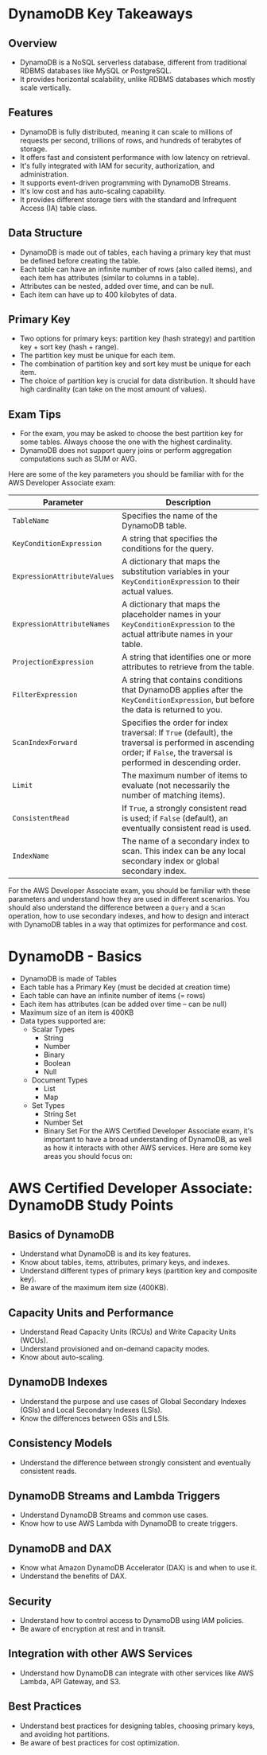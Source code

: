 # DynamoDB Key Takeaways

## Overview
- DynamoDB is a NoSQL serverless database, different from traditional RDBMS databases like MySQL or PostgreSQL.
- It provides horizontal scalability, unlike RDBMS databases which mostly scale vertically.

## Features
- DynamoDB is fully distributed, meaning it can scale to millions of requests per second, trillions of rows, and hundreds of terabytes of storage.
- It offers fast and consistent performance with low latency on retrieval.
- It's fully integrated with IAM for security, authorization, and administration.
- It supports event-driven programming with DynamoDB Streams.
- It's low cost and has auto-scaling capability.
- It provides different storage tiers with the standard and Infrequent Access (IA) table class.

## Data Structure
- DynamoDB is made out of tables, each having a primary key that must be defined before creating the table.
- Each table can have an infinite number of rows (also called items), and each item has attributes (similar to columns in a table).
- Attributes can be nested, added over time, and can be null.
- Each item can have up to 400 kilobytes of data.

## Primary Key
- Two options for primary keys: partition key (hash strategy) and partition key + sort key (hash + range).
- The partition key must be unique for each item.
- The combination of partition key and sort key must be unique for each item.
- The choice of partition key is crucial for data distribution. It should have high cardinality (can take on the most amount of values).

## Exam Tips
- For the exam, you may be asked to choose the best partition key for some tables. Always choose the one with the highest cardinality.
- DynamoDB does not support query joins or perform aggregation computations such as SUM or AVG.


Here are some of the key parameters you should be familiar with for the AWS Developer Associate exam:

| Parameter | Description |
| --- | --- |
| `TableName` | Specifies the name of the DynamoDB table. |
| `KeyConditionExpression` | A string that specifies the conditions for the query. |
| `ExpressionAttributeValues` | A dictionary that maps the substitution variables in your `KeyConditionExpression` to their actual values. |
| `ExpressionAttributeNames` | A dictionary that maps the placeholder names in your `KeyConditionExpression` to the actual attribute names in your table. |
| `ProjectionExpression` | A string that identifies one or more attributes to retrieve from the table. |
| `FilterExpression` | A string that contains conditions that DynamoDB applies after the `KeyConditionExpression`, but before the data is returned to you. |
| `ScanIndexForward` | Specifies the order for index traversal: If `True` (default), the traversal is performed in ascending order; if `False`, the traversal is performed in descending order. |
| `Limit` | The maximum number of items to evaluate (not necessarily the number of matching items). |
| `ConsistentRead` | If `True`, a strongly consistent read is used; if `False` (default), an eventually consistent read is used. |
| `IndexName` | The name of a secondary index to scan. This index can be any local secondary index or global secondary index. |

For the AWS Developer Associate exam, you should be familiar with these parameters and understand how they are used in different scenarios. You should also understand the difference between a `Query` and a `Scan` operation, how to use secondary indexes, and how to design and interact with DynamoDB tables in a way that optimizes for performance and cost.


# DynamoDB - Basics

- DynamoDB is made of Tables
- Each table has a Primary Key (must be decided at creation time)
- Each table can have an infinite number of items (= rows)
- Each item has attributes (can be added over time – can be null)
- Maximum size of an item is 400KB
- Data types supported are:
    - Scalar Types
        - String
        - Number
        - Binary
        - Boolean
        - Null
    - Document Types
        - List
        - Map
    - Set Types
        - String Set
        - Number Set
        - Binary Set
For the AWS Certified Developer Associate exam, it's important to have a broad understanding of DynamoDB, as well as how it interacts with other AWS services. Here are some key areas you should focus on:

# AWS Certified Developer Associate: DynamoDB Study Points

## Basics of DynamoDB
- Understand what DynamoDB is and its key features.
- Know about tables, items, attributes, primary keys, and indexes.
- Understand different types of primary keys (partition key and composite key).
- Be aware of the maximum item size (400KB).

## Capacity Units and Performance
- Understand Read Capacity Units (RCUs) and Write Capacity Units (WCUs).
- Understand provisioned and on-demand capacity modes.
- Know about auto-scaling.

## DynamoDB Indexes
- Understand the purpose and use cases of Global Secondary Indexes (GSIs) and Local Secondary Indexes (LSIs).
- Know the differences between GSIs and LSIs.

## Consistency Models
- Understand the difference between strongly consistent and eventually consistent reads.

## DynamoDB Streams and Lambda Triggers
- Understand DynamoDB Streams and common use cases.
- Know how to use AWS Lambda with DynamoDB to create triggers.

## DynamoDB and DAX
- Know what Amazon DynamoDB Accelerator (DAX) is and when to use it.
- Understand the benefits of DAX.

## Security
- Understand how to control access to DynamoDB using IAM policies.
- Be aware of encryption at rest and in transit.

## Integration with other AWS Services
- Understand how DynamoDB can integrate with other services like AWS Lambda, API Gateway, and S3.

## Best Practices
- Understand best practices for designing tables, choosing primary keys, and avoiding hot partitions.
- Be aware of best practices for cost optimization.
